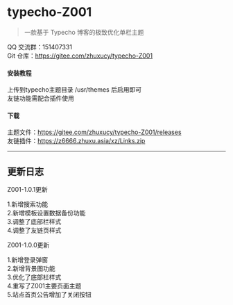 # typecho-Z001

> 一款基于 Typecho 博客的极致优化单栏主题

QQ 交流群：151407331<br>
Git 仓库：https://gitee.com/zhuxucy/typecho-Z001

#### 安装教程

上传到typecho主题目录 /usr/themes 后启用即可<br>
友链功能需配合插件使用

#### 下载

主题文件：https://gitee.com/zhuxucy/typecho-Z001/releases<br>
友链插件：https://z6666.zhuxu.asia/xz/Links.zip

--------
更新日志
--------
Z001-1.0.1更新

1.新增搜索功能<br>
2.新增模板设置数据备份功能<br>
3.调整了底部栏样式<br>
4.调整了友链页样式

Z001-1.0.0更新

1.新增登录弹窗<br>
2.新增背景图功能<br>
3.优化了底部栏样式<br>
4.重写了Z001主要页面主题<br>
5.站点首页公告增加了关闭按钮